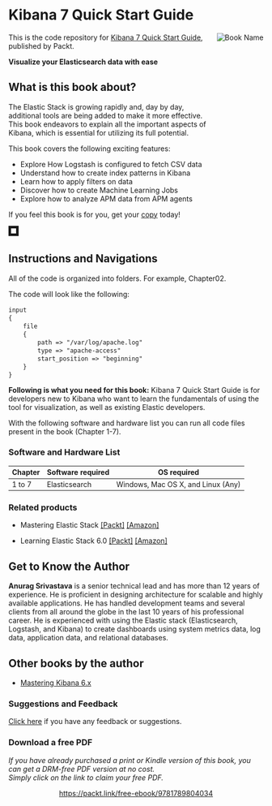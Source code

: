 


# Kibana 7 Quick Start Guide

<a href="https://www.packtpub.com/big-data-and-business-intelligence/kibana-7-quick-start-guide?utm_source=github&utm_medium=repository&utm_campaign=9781789804034"><img src="https://www.packtpub.com/sites/default/files/cover_B12379.png" alt="Book Name" height="256px" align="right"></a>

This is the code repository for [Kibana 7 Quick Start Guide](https://www.packtpub.com/big-data-and-business-intelligence/kibana-7-quick-start-guide?utm_source=github&utm_medium=repository&utm_campaign=9781789804034), published by Packt.

**Visualize your Elasticsearch data with ease**

## What is this book about?
The Elastic Stack is growing rapidly and, day by day, additional tools are being added to make it more effective. This book endeavors to explain all the important aspects of Kibana, which is essential for utilizing its full potential.

This book covers the following exciting features:
* Explore How Logstash is configured to fetch CSV data
* Understand how to create index patterns in Kibana
* Learn how to apply filters on data
* Discover how to create Machine Learning Jobs
* Explore how to analyze APM data from APM agents

If you feel this book is for you, get your [copy](https://www.amazon.com/dp/1789804035) today!

<a href="https://www.packtpub.com/?utm_source=github&utm_medium=banner&utm_campaign=GitHubBanner"><img src="https://raw.githubusercontent.com/PacktPublishing/GitHub/master/GitHub.png" 
alt="https://www.packtpub.com/" border="5" /></a>


## Instructions and Navigations
All of the code is organized into folders. For example, Chapter02.

The code will look like the following:
```
input 
{
    file 
    {
        path => "/var/log/apache.log"
        type => "apache-access"  
        start_position => "beginning"
    }  
}
```

**Following is what you need for this book:**
Kibana 7 Quick Start Guide is for developers new to Kibana who want to learn the fundamentals of using the tool for visualization, as well as existing Elastic developers.

With the following software and hardware list you can run all code files present in the book (Chapter 1-7).

### Software and Hardware List

| Chapter  | Software required                   | OS required                        |
| -------- | ------------------------------------| -----------------------------------|
| 1 to 7   | Elasticsearch                       | Windows, Mac OS X, and Linux (Any) |

### Related products <Other books you may enjoy>
* Mastering Elastic Stack [[Packt]](https://www.packtpub.com/big-data-and-business-intelligence/mastering-elastic-stack?utm_source=github&utm_medium=repository&utm_campaign=9781786460011) [[Amazon]](https://www.amazon.com/dp/1787281868)

* Learning Elastic Stack 6.0 [[Packt]](https://www.packtpub.com/big-data-and-business-intelligence/learning-elastic-stack-60?utm_source=github&utm_medium=repository&utm_campaign=9781787281868) [[Amazon]](https://www.amazon.com/dp/1788831039)

## Get to Know the Author
**Anurag Srivastava**
is a senior technical lead and has more than 12 years of experience. He is proficient in designing architecture for scalable and highly available applications. He has handled development teams and several clients from all around the globe in the last 10 years of his professional career. He is experienced with using the Elastic stack (Elasticsearch, Logstash, and Kibana) to create dashboards using system metrics data, log data, application data, and relational databases.

## Other books by the author
* [Mastering Kibana 6.x](https://www.packtpub.com/big-data-and-business-intelligence/mastering-kibana-6x?utm_source=github&utm_medium=repository&utm_campaign=9781788831031)

### Suggestions and Feedback
[Click here](https://docs.google.com/forms/d/e/1FAIpQLSdy7dATC6QmEL81FIUuymZ0Wy9vH1jHkvpY57OiMeKGqib_Ow/viewform) if you have any feedback or suggestions.
### Download a free PDF

 <i>If you have already purchased a print or Kindle version of this book, you can get a DRM-free PDF version at no cost.<br>Simply click on the link to claim your free PDF.</i>
<p align="center"> <a href="https://packt.link/free-ebook/9781789804034">https://packt.link/free-ebook/9781789804034 </a> </p>